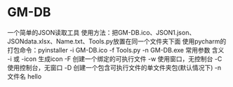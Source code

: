 # GM-DB
一个简单的JSON读取工具
使用方法：把GM-DB.ico、JSON1.json、JSONdata.xlsx、Name.txt、Tools.py放置在同一个文件夹下面
使用pycharm的打包命令：pyinstaller -i GM-DB.ico -f Tools.py -n GM-DB.exe
常用参数 含义
-i 或 -icon 生成icon
-F 创建一个绑定的可执行文件
-w 使用窗口，无控制台
-C 使用控制台，无窗口
-D 创建一个包含可执行文件的单文件夹包(默认情况下)
-n 文件名
hello
